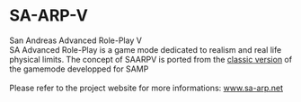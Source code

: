 # SA-ARP-V
San Andreas Advanced Role-Play V
<br>
SA Advanced Role-Play is a game mode dedicated to realism and real life physical limits.
The concept of SAARPV is ported from the [classic version](https://github.com/rt-2/SA-ARP) of the gamemode developped for SAMP
<br>
<br>
Please refer to the project website for more informations: www.sa-arp.net
